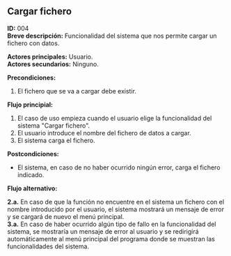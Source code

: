 ## Cargar fichero

**ID:** 004  
**Breve descripción:** Funcionalidad del sistema que nos permite cargar un fichero con datos.  


**Actores principales:** Usuario.  
**Actores secundarios:** Ninguno.  

**Precondiciones:**  

1. El fichero que se va a cargar debe existir. 



**Flujo principial:**  

1. El caso de uso empieza cuando el usuario elige la funcionalidad del sistema "Cargar fichero".  
2. El usuario introduce el nombre del fichero de datos a cargar.  
3. El sistema carga el fichero.  


**Postcondiciones:**  

* El sistema, en caso de no haber ocurrido ningún error, carga el fichero indicado.  


**Flujo alternativo:**  

**2.a.** En caso de que la función no encuentre en el sistema un fichero con el nombre introducido por el usuario, el sistema mostrará un mensaje de error y se cargará de nuevo el menú principal.  
**3.a.** En caso de haber ocurrido algún tipo de fallo en la funcionalidad del sistema, se mostraría un mensaje de error al usuario y se redirigirá automáticamente al menú principal del programa donde se muestran las funcionalidades del sistema.  
